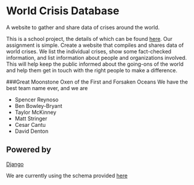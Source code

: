 World Crisis Database
=====================
A website to gather and share data of crises around the world.

This is a school project, the details of which can be found [here](http://www.cs.utexas.edu/users/downing/cs373/drupal/wcdb1).
Our assignment is simple.
Create a website that compiles and shares data of world crises.  We list the individual crises, show some fact-checked information, and list information about people and organizations involved.
This will help keep the public informed about the going-ons of the world and help them get in touch with the right people to make a difference.

###Great Moonstone Oxen of the First and Forsaken Oceans
We have the best team name ever, and we are
* Spencer Reynoso
* Ben Bowley-Bryant
* Taylor McKinney
* Matt Stringer
* Cesar Cantu
* David Denton

Powered by
----------
[Django](https://www.djangoproject.com/)

We are currently using the schema provided [here](https://github.com/aaronj1335/cs373-wcdb1-schema)
